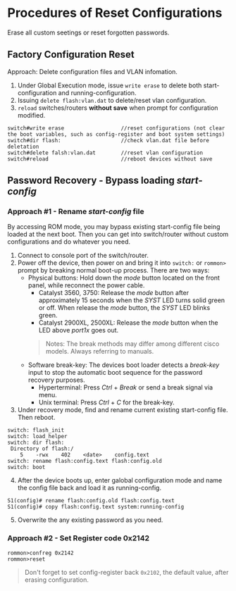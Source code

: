 # Procedures of Reset Configurations
Erase all custom seetings or reset forgotten passwords.

## Factory Configuration Reset
Approach: Delete configuration files and VLAN infomation.
1. Under Global Execution mode, issue `write erase` to delete both start-configuration and running-configuration.
2. Issuing `delete flash:vlan.dat` to delete/reset vlan configuration. 
3. `reload` switches/routers **without save** when prompt for configuration modified.
```
switch#write erase                  //reset configurations (not clear the boot variables, such as config-register and boot system settings)
switch#dir flash:                   //check vlan.dat file before deletation
switch#delete falsh:vlan.dat        //reset vlan configuration
switch#reload                       //reboot devices without save
```

## Password Recovery - Bypass loading *start-config*
### Approach #1 - Rename *start-config* file
By accessing ROM mode, you may bypass existing start-config file being loaded at the next boot. Then you can get into switch/router without custom configurations and do whatever you need.
1. Connect to console port of the switch/router.
2. Power off the device, then power on and bring it into `switch:` or `rommon>` prompt by breaking normal boot-up process. There are two ways: 
    - Physical buttons: Hold down the _mode_ button located on the front panel, while reconnect the power cable. 
        - Catalyst 3560, 3750: Release the _mode_ button after approximately 15 seconds when the _SYST_ LED turns solid green or off. When release the _mode_ button, the _SYST_ LED blinks green.
        - Catalyst 2900XL, 2500XL: Release the _mode_ button when the LED above _port1x_ goes out. 
        > Notes: The break methods may differ among different cisco models. Always referring to manuals.
    - Software break-key: The devices boot loader detects a _break-key_ input to stop the automatic boot sequence for the password recovery purposes.
        - Hyperterminal: Press _Ctrl_ + _Break_ or send a break signal via menu.
        - Unix terminal: Press _Ctrl_ + _C_ for the break-key.
3. Under recovery mode, find and rename current existing start-config file. Then reboot.
```
switch: flash_init
switch: load_helper
switch: dir flash:
 Directory of flash:/
    5    -rwx    402    <date>    config.text
switch: rename flash:config.text flash:config.old
switch: boot
```
4. After the device boots up, enter galobal configuration mode and name the config file back and load it as running-config.
```
S1(config)# rename flash:config.old flash:config.text
S1(config)# copy flash:config.text system:running-config
```
5. Overwrite the any existing password as you need.

### Approach #2 - Set Register code 0x2142
```
rommon>confreg 0x2142
rommon>reset
```
> Don't forget to set config-register back `0x2102`, the default value, after erasing configuration.
